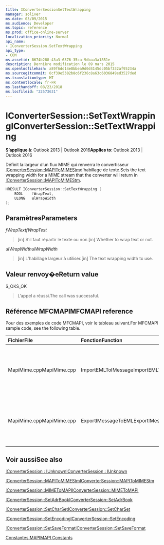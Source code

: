 ```yaml
---
title: IConverterSessionSetTextWrapping
manager: soliver
ms.date: 03/09/2015
ms.audience: Developer
ms.topic: reference
ms.prod: office-online-server
localization_priority: Normal
api_name:
- IConverterSession.SetTextWrapping
api_type:
- COM
ms.assetid: 8674b288-43a3-6376-35ca-9dbaa3a1851e
description: Dernière modification le 09 mars 2015
ms.openlocfilehash: a89f6dd14e8bbea9d0d4145dc05bf332af95234a
ms.sourcegitcommit: 0cf39e5382b8c6f236c8a63c6036849ed3527ded
ms.translationtype: MT
ms.contentlocale: fr-FR
ms.lasthandoff: 08/23/2018
ms.locfileid: "22573631"
---
```

# <a name="iconvertersessionsettextwrapping"></a><span data-ttu-id="59351-103">IConverterSession::SetTextWrapping</span><span class="sxs-lookup"><span data-stu-id="59351-103">IConverterSession::SetTextWrapping</span></span>

  
  
<span data-ttu-id="59351-104">**S’applique à**: Outlook 2013 | Outlook 2016</span><span class="sxs-lookup"><span data-stu-id="59351-104">**Applies to**: Outlook 2013 | Outlook 2016</span></span> 
  
<span data-ttu-id="59351-105">Définit la largeur d’un flux MIME qui renverra le convertisseur [IConverterSession::MAPIToMIMEStm](iconvertersession-mapitomimestm.md)d’habillage de texte.</span><span class="sxs-lookup"><span data-stu-id="59351-105">Sets the text wrapping width for a MIME stream that the converter will return in [IConverterSession::MAPIToMIMEStm](iconvertersession-mapitomimestm.md).</span></span>
  
```cpp
HRESULT IConverterSession::SetTextWrapping ( 
    BOOL    fWrapText, 
    ULONG   ulWrapWidth 
);
```

## <a name="parameters"></a><span data-ttu-id="59351-106">Paramètres</span><span class="sxs-lookup"><span data-stu-id="59351-106">Parameters</span></span>

 <span data-ttu-id="59351-107">*fWrapText*</span><span class="sxs-lookup"><span data-stu-id="59351-107">*fWrapText*</span></span> 
  
> <span data-ttu-id="59351-108">[in] S’il faut répartir le texte ou non.</span><span class="sxs-lookup"><span data-stu-id="59351-108">[in] Whether to wrap text or not.</span></span>
    
 <span data-ttu-id="59351-109">*ulWrapWidth*</span><span class="sxs-lookup"><span data-stu-id="59351-109">*ulWrapWidth*</span></span> 
  
> <span data-ttu-id="59351-110">[in] L’habillage largeur à utiliser.</span><span class="sxs-lookup"><span data-stu-id="59351-110">[in] The text wrapping width to use.</span></span>
    
## <a name="return-value"></a><span data-ttu-id="59351-111">Valeur renvoy�e</span><span class="sxs-lookup"><span data-stu-id="59351-111">Return value</span></span>

<span data-ttu-id="59351-112">S_OK</span><span class="sxs-lookup"><span data-stu-id="59351-112">S_OK</span></span>
  
> <span data-ttu-id="59351-113">L’appel a réussi.</span><span class="sxs-lookup"><span data-stu-id="59351-113">The call was successful.</span></span>
    
## <a name="mfcmapi-reference"></a><span data-ttu-id="59351-114">Référence MFCMAPI</span><span class="sxs-lookup"><span data-stu-id="59351-114">MFCMAPI reference</span></span>

<span data-ttu-id="59351-115">Pour des exemples de code MFCMAPI, voir le tableau suivant.</span><span class="sxs-lookup"><span data-stu-id="59351-115">For MFCMAPI sample code, see the following table.</span></span>
  
|<span data-ttu-id="59351-116">**Fichier**</span><span class="sxs-lookup"><span data-stu-id="59351-116">**File**</span></span>|<span data-ttu-id="59351-117">**Fonction**</span><span class="sxs-lookup"><span data-stu-id="59351-117">**Function**</span></span>|<span data-ttu-id="59351-118">**Commentaire**</span><span class="sxs-lookup"><span data-stu-id="59351-118">**Comment**</span></span>|
|:-----|:-----|:-----|
|<span data-ttu-id="59351-119">MapiMime.cpp</span><span class="sxs-lookup"><span data-stu-id="59351-119">MapiMime.cpp</span></span>  <br/> |<span data-ttu-id="59351-120">ImportEMLToIMessage</span><span class="sxs-lookup"><span data-stu-id="59351-120">ImportEMLToIMessage</span></span>  <br/> |<span data-ttu-id="59351-121">MFCMAPI utilise MimeToMAPI pour convertir un fichier EML à un message MAPI.</span><span class="sxs-lookup"><span data-stu-id="59351-121">MFCMAPI uses MimeToMAPI to convert an EML file to a MAPI message.</span></span>  <br/> |
|<span data-ttu-id="59351-122">MapiMime.cpp</span><span class="sxs-lookup"><span data-stu-id="59351-122">MapiMime.cpp</span></span>  <br/> |<span data-ttu-id="59351-123">ExportIMessageToEML</span><span class="sxs-lookup"><span data-stu-id="59351-123">ExportIMessageToEML</span></span>  <br/> |<span data-ttu-id="59351-124">MFCMAPI utilise MAPIToMIMEStm pour convertir un message MAPI dans un fichier EML.</span><span class="sxs-lookup"><span data-stu-id="59351-124">MFCMAPI uses MAPIToMIMEStm to convert a MAPI message to an EML file.</span></span>  <br/> |
   
## <a name="see-also"></a><span data-ttu-id="59351-125">Voir aussi</span><span class="sxs-lookup"><span data-stu-id="59351-125">See also</span></span>



[<span data-ttu-id="59351-126">IConverterSession : IUnknown</span><span class="sxs-lookup"><span data-stu-id="59351-126">IConverterSession : IUnknown</span></span>](iconvertersessioniunknown.md)
  
[<span data-ttu-id="59351-127">IConverterSession::MAPIToMIMEStm</span><span class="sxs-lookup"><span data-stu-id="59351-127">IConverterSession::MAPIToMIMEStm</span></span>](iconvertersession-mapitomimestm.md)
  
[<span data-ttu-id="59351-128">IConverterSession::MIMEToMAPI</span><span class="sxs-lookup"><span data-stu-id="59351-128">IConverterSession::MIMEToMAPI</span></span>](iconvertersession-mimetomapi.md)
  
[<span data-ttu-id="59351-129">IConverterSession::SetAdrBook</span><span class="sxs-lookup"><span data-stu-id="59351-129">IConverterSession::SetAdrBook</span></span>](iconvertersession-setadrbook.md)
  
[<span data-ttu-id="59351-130">IConverterSession::SetCharSet</span><span class="sxs-lookup"><span data-stu-id="59351-130">IConverterSession::SetCharSet</span></span>](iconvertersession-setcharset.md)
  
[<span data-ttu-id="59351-131">IConverterSession::SetEncoding</span><span class="sxs-lookup"><span data-stu-id="59351-131">IConverterSession::SetEncoding</span></span>](iconvertersession-setencoding.md)
  
[<span data-ttu-id="59351-132">IConverterSession::SetSaveFormat</span><span class="sxs-lookup"><span data-stu-id="59351-132">IConverterSession::SetSaveFormat</span></span>](iconvertersession-setsaveformat.md)


[<span data-ttu-id="59351-133">Constantes MAPI</span><span class="sxs-lookup"><span data-stu-id="59351-133">MAPI Constants</span></span>](mapi-constants.md)

